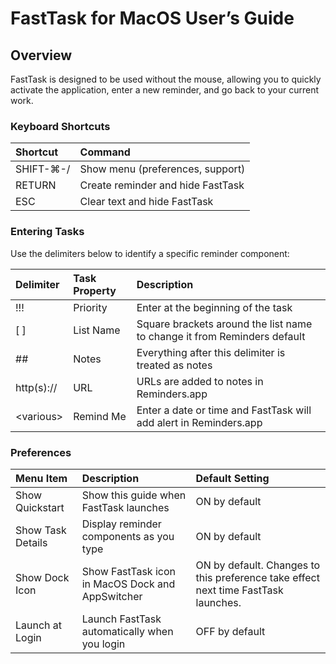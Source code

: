 # FastTask for MacOS User’s Guide
## Overview

FastTask is designed to be used without the mouse, allowing you to quickly activate the application, enter a new reminder, and go back to your current work.

### Keyboard Shortcuts

|Shortcut|Command|
|:--- |:--- |
|SHIFT-⌘-/|Show menu (preferences, support)|
|RETURN|Create reminder and hide FastTask|
|ESC|Clear text and hide FastTask|



### Entering Tasks
Use the delimiters below to identify a specific reminder component:

|Delimiter|Task Property|Description|
|:---|:--- |:---|
|!!!|Priority|Enter at the beginning of the task|
|\[ ]|List Name|Square brackets around the list name to change it from Reminders default|
|\##|Notes|Everything after this delimiter is treated as notes|
|http(s)://|URL|URLs are added to notes in Reminders.app|
|\<various\>|Remind Me|Enter a date or time and FastTask will add alert in Reminders.app|



### Preferences

|Menu Item|Description|Default Setting|
|:---|:--- |:---|
|Show Quickstart|Show this guide when FastTask launches|ON by default|
|Show Task Details|Display reminder components as you type|ON by default|
|Show Dock Icon|Show FastTask icon in MacOS Dock and AppSwitcher|ON by default. Changes to this preference take effect next time FastTask launches.|
|Launch at Login|Launch FastTask automatically when you login|OFF by default|

